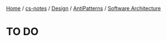 [Home](https://mengxianbin.github.io) /
[cs-notes](https://mengxianbin.github.io/cs-notes/content) /
[Design](https://mengxianbin.github.io/cs-notes/content/Design) /
[AntiPatterns](https://mengxianbin.github.io/cs-notes/content/Design/AntiPatterns) /
[Software Architecture](https://mengxianbin.github.io/cs-notes/content/Design/AntiPatterns/Software%20Architecture)

# TO DO
